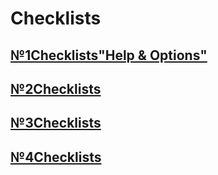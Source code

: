 # Checklists
## [№1Checklists"Help & Options"](https://docs.google.com/spreadsheets/d/1ldWon97pKJX5ajv9zYdEQXY7MYI8Wi_ALBpZxemId4I/edit?usp=share_link)
## [№2Checklists]()
## [№3Checklists]()
## [№4Checklists]()
